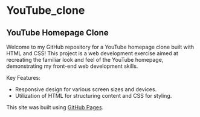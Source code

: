 # YouTube_clone
## YouTube Homepage Clone

Welcome to my GitHub repository for a YouTube homepage clone built with HTML and CSS! 
This project is a web development exercise aimed at recreating the familiar look 
and feel of the YouTube homepage, demonstrating my front-end web development skills.

Key Features:

* Responsive design for various screen sizes and devices.
* Utilization of HTML for structuring content and CSS for styling.

This site was built using [GitHub Pages](https://joswin18.github.io/YouTube_clone/).
